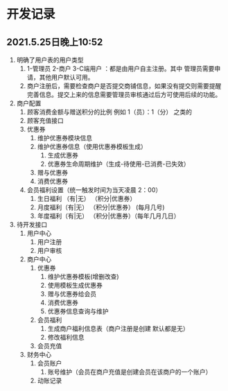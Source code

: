 # 开发记录

## 2021.5.25日晚上10:52

1. 明确了用户表的用户类型
   1. 1-管理员 2-商户 3-C端用户 ：都是由用户自主注册。其中 管理员需要申请，其他用户默认可用。
   2. 商户注册后，需要检查商户是否提交商铺信息，如果没有提交则需要提醒完善信息。提交上来的信息需要管理员审核通过后方可使用后续的功能。
2. 商户配置
   1. 顾客消费金额与赠送积分的比例 例如 1（员）：1（分） 之类的
   2. 顾客充值接口
   3. 优惠券
      1. 维护优惠券模块信息
      2. 维护优惠券信息（使用优惠券模板生成）
         1. 生成优惠券
         2. 优惠券生命周期维护（生成-待使用-已消费-已失效）
      3. 赠与优惠券
      4. 消费优惠券
   4. 会员福利设置（统一触发时间为当天凌晨 2：00）
      1. 生日福利 （有|无） （积分|优惠券）
      2. 月度福利（有|无） （积分|优惠券） (每月几号)
      3. 年度福利（有|无） （积分|优惠券）（每年几月几日）
3. 待开发接口
   1. 用户中心
      1. 用户注册
      2. 用户审核
   2. 商户中心
      1. 优惠券
         1. 维护优惠券模板(增删改查)
         2. 使用模板生成优惠券
         3. 赠与优惠券给会员
         4. 消费优惠券
         5. 优惠券信息查询与维护
      2. 会员福利
         1. 生成商户福利信息表（商户注册是创建 默认都是无）
         2. 修改福利信息
      3. 会员充值
   3. 财务中心
      1. 会员账户
         1. 账号维护（会员在商户充值是创建会员在该商户的一个账户）
      2. 动账记录







